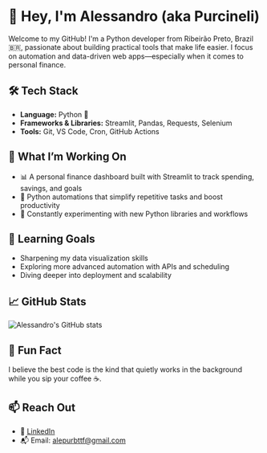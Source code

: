 # 👋 Hey, I'm Alessandro (aka Purcineli)

Welcome to my GitHub! I'm a Python developer from Ribeirão Preto, Brazil 🇧🇷, passionate about building practical tools that make life easier. I focus on automation and data-driven web apps—especially when it comes to personal finance.

## 🛠️ Tech Stack
- **Language:** Python 🐍
- **Frameworks & Libraries:** Streamlit, Pandas, Requests, Selenium
- **Tools:** Git, VS Code, Cron, GitHub Actions

## 🚀 What I’m Working On
- 📊 A personal finance dashboard built with Streamlit to track spending, savings, and goals
- 🤖 Python automations that simplify repetitive tasks and boost productivity
- 🧪 Constantly experimenting with new Python libraries and workflows

## 🌱 Learning Goals
- Sharpening my data visualization skills
- Exploring more advanced automation with APIs and scheduling
- Diving deeper into deployment and scalability

## 📈 GitHub Stats
![Alessandro's GitHub stats](https://github-readme-stats.vercel.app/api?username=Purcineli&show_icons=true&theme=dracula)

## 💬 Fun Fact
I believe the best code is the kind that quietly works in the background while you sip your coffee ☕.

## 📫 Reach Out
- 💼 [LinkedIn]([https://www.linkedin.com/in/your-profile](https://www.linkedin.com/in/alessandro-purcineli/))
- 📬 Email: alepurbttf@gmail.com

